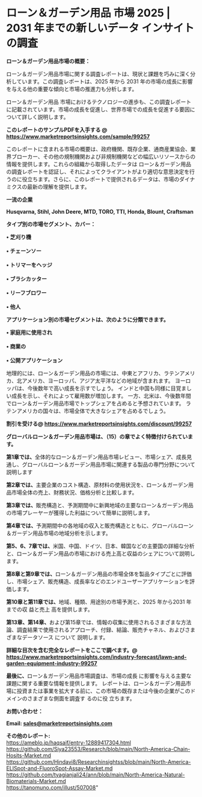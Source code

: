 # ローン＆ガーデン用品 市場 2025 | 2031 年までの新しいデータ インサイトの調査

<strong><b>ローン＆ガーデン用品市場の概要：</b></strong>

ローン＆ガーデン用品市場に関する調査レポートは、現状と課題を巧みに深く分析しています。この調査レポートは、2025 年から 2031 年の市場の成長に影響を与える他の重要な傾向と市場の推進力も分析します。

ローン＆ガーデン用品 市場におけるテクノロジーの進歩も、この調査レポートに記載されています。市場の成長を促進し、世界市場での成長を促進する要因について詳しく説明します。

<strong>このレポートのサンプルPDFを入手する @ <a href=https://www.marketreportsinsights.com/sample/99257>https://www.marketreportsinsights.com/sample/99257</a></strong>

このレポートに含まれる市場の概要は、政府機関、既存企業、通商産業協会、業界ブローカー、その他の規制機関および非規制機関などの幅広いリソースからの情報を提供します。これらの組織から取得したデータは ローン＆ガーデン用品 の調査レポートを認証し、それによってクライアントがより適切な意思決定を行うのに役立ちます。さらに、このレポートで提供されるデータは、市場のダイナミクスの最新の理解を提供します。

<strong>一流の企業</strong>

<strong><b>Husqvarna, Stihl, John Deere, MTD, TORO, TTI, Honda, Blount, Craftsman</b></strong>

<strong><b>タイプ別の市場セグメント、カバー：</b></strong>

<strong>• 芝刈り機<br><br>• チェーンソー<br><br>• トリマーをヘッジ<br><br>• ブラシカッター<br><br>• リーフブロワー<br><br>• 他人</strong>

<strong><b>アプリケーション別の市場セグメントは、次のように分類できます。</b></strong>

<strong>• 家庭用に使用され<br><br>• 商業の<br><br>• 公開アプリケーション</strong>

 地理的には、ローン＆ガーデン用品の市場には、中東とアフリカ、ラテンアメリカ、北アメリカ、ヨーロッパ、アジア太平洋などの地域が含まれます。 ヨーロッパは、今後数年で高い成長を示すでしょう。 インドと中国も同様に目覚ましい成長を示し、それによって雇用数が増加します。 一方、北米は、今後数年間でローン＆ガーデン用品市場でトップシェアを占めると予想されています。 ラテンアメリカの国々は、市場全体で大きなシェアを占めるでしょう。

<strong>割引を受ける@ <a href=https://www.marketreportsinsights.com/discount/99257>https://www.marketreportsinsights.com/discount/99257</a></strong>

<strong><b>グローバルローン＆ガーデン用品市場は、（15）の章でよく特徴付けられています。</b></strong>

<strong><b>第</b></strong><strong><b>1章では、</b></strong>全体的なローン＆ガーデン用品市場レビュー、市場シェア、成長見通し、グローバルローン＆ガーデン用品市場に関連する製品の専門分野について説明します

<strong><b>第2章では、</b></strong>主要企業のコスト構造、原材料の使用状況を、ローン＆ガーデン用品市場全体の売上、財務状況、価格分析と比較します。

<strong><b>第3章では、</b></strong>販売構造と、予測期間中に新興地域の主要なローン＆ガーデン用品の市場プレーヤーが獲得した利益について簡単に説明します。

<strong><b>第4章では、</b></strong>予測期間中の各地域の収入と販売構造とともに、グローバルローン＆ガーデン用品市場の地域分析を示します。

<strong><b>第5、6、7章では、</b></strong>米国、中国、ドイツ、日本、韓国などの主要国の詳細な分析と、ローン＆ガーデン用品の市場における売上高と収益のシェアについて説明します。

<strong><b>第8章と第9章では、</b></strong>ローン＆ガーデン用品の市場全体を製品タイプごとに評価し、市場シェア、販売構造、成長率などのエンドユーザーアプリケーションを評価します。

<strong><b>第10章と第11章では、</b></strong>地域、種類、用途別の市場予測と、2025 年から2031 年までの収 益と売上 高を提供します。

<strong><b>第13章、第14章、</b></strong>および第15章では、情報の収集に使用されるさまざまな方法論、調査結果で使用されるアプローチ、付録、結論、販売チャネル、およびさまざまなデータソース について 説明します。

<strong>詳細な目次を含む完全なレポートをここで調べます。@ <a href=https://www.marketreportsinsights.com/industry-forecast/lawn-and-garden-equipment-industry-99257>https://www.marketreportsinsights.com/industry-forecast/lawn-and-garden-equipment-industry-99257</a></strong>

<strong><b>最後に、</b></strong>ローン＆ガーデン用品市場調査は、市場の成長 に影響を</a>与える主要な課題に関する重要な情報を提供します。 レポートは、ローン＆ガーデン用品市場に投資または事業を拡大する前に、この市場の既存または今後の企業がこのドメインのさまざまな側面を調査す るのに役 立ちます。

<strong><b>お問い合わせ：</b></strong>

<strong>Email: </strong><a href=mailto:sales@marketreportsinsights.com><strong>sales@marketreportsinsights.com</strong></a>

<strong>その他のレポート:</strong>
<br>
<a href=https://ameblo.jp/haqsaif/entry-12889417304.html>https://ameblo.jp/haqsaif/entry-12889417304.html</a>
<br>
<a href=https://github.com/Siya23553/Research/blob/main/North-America-Chain-Hosits-Market.md>https://github.com/Siya23553/Research/blob/main/North-America-Chain-Hosits-Market.md</a>
<br>
<a href=https://github.com/Hindavi8/Researchinsightss/blob/main/North-America-ELISpot-and-FluoroSpot-Assay-Market.md>https://github.com/Hindavi8/Researchinsightss/blob/main/North-America-ELISpot-and-FluoroSpot-Assay-Market.md</a>
<br>
<a href=https://github.com/tyagianjali24/ann/blob/main/North-America-Natural-Biomaterials-Market.md>https://github.com/tyagianjali24/ann/blob/main/North-America-Natural-Biomaterials-Market.md</a>
<br>
<a href=https://tanomuno.com/illust/507008>https://tanomuno.com/illust/507008</a>"

